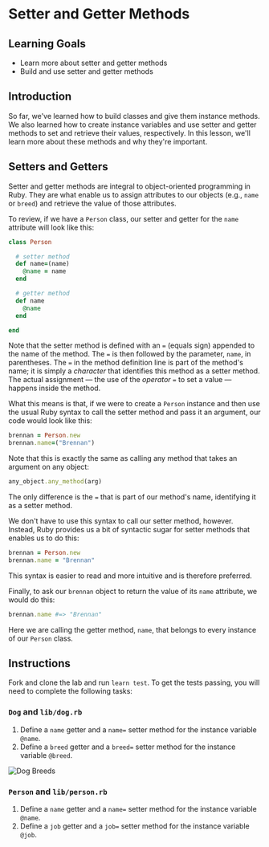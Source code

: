 # Setter and Getter Methods

## Learning Goals

- Learn more about setter and getter methods
- Build and use setter and getter methods

## Introduction

So far, we've learned how to build classes and give them instance methods. We
also learned how to create instance variables and use setter and getter methods
to set and retrieve their values, respectively. In this lesson, we'll learn more
about these methods and why they're important.

## Setters and Getters

Setter and getter methods are integral to object-oriented programming in Ruby.
They are what enable us to assign attributes to our objects (e.g., `name` or
`breed`) and retrieve the value of those attributes.

To review, if we have a `Person` class, our setter and getter for the `name`
attribute will look like this:

```ruby
class Person

  # setter method
  def name=(name)
    @name = name
  end

  # getter method
  def name
    @name
  end

end
```

Note that the setter method is defined with an `=` (equals sign) appended to the
name of the method. The `=` is then followed by the parameter, `name`, in
parentheses. The `=` in the method definition line is part of the method's name;
it is simply a _character_ that identifies this method as a setter method. The
actual assignment — the use of the _operator_ `=` to set a value — happens
inside the method.

What this means is that, if we were to create a `Person` instance and then use
the usual Ruby syntax to call the setter method and pass it an argument, our
code would look like this:

```ruby
brennan = Person.new
brennan.name=("Brennan")
```

Note that this is exactly the same as calling any method that takes an argument
on any object:

```ruby
any_object.any_method(arg)
```

The only difference is the `=` that is part of our method's name, identifying it
as a setter method.

We don't have to use this syntax to call our setter method, however. Instead,
Ruby provides us a bit of syntactic sugar for setter methods that enables us to
do this:

```ruby
brennan = Person.new
brennan.name = "Brennan"
```

This syntax is easier to read and more intuitive and is therefore preferred.

Finally, to ask our `brennan` object to return the value of its `name`
attribute, we would do this:

```ruby
brennan.name #=> "Brennan"
```

Here we are calling the getter method, `name`, that belongs to every instance of
our `Person` class.

## Instructions

Fork and clone the lab and run `learn test`. To get the tests passing, you will
need to complete the following tasks:

### `Dog` and `lib/dog.rb`

1. Define a `name` getter and a `name=` setter method for the instance variable
   `@name`.
2. Define a `breed` getter and a `breed=` setter method for the instance
   variable `@breed`.

![Dog Breeds](https://curriculum-content.s3.amazonaws.com/module-1/ruby-oo-fundamentals/object-attributes-lab/Image_142_CommonDogBreeds.png)

### `Person` and `lib/person.rb`

1. Define a `name` getter and a `name=` setter method for the instance variable
   `@name`.
2. Define a `job` getter and a `job=` setter method for the instance variable
   `@job`.
